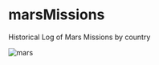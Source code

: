 # marsMissions
 Historical Log of Mars Missions by country
 
 
![mars](https://user-images.githubusercontent.com/69840258/183493270-92016c43-2aa0-4b7e-af7b-90ff28fd2042.png)
